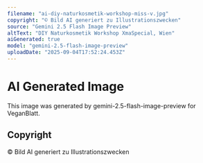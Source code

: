 ```yaml
---
filename: "ai-diy-naturkosmetik-workshop-miss-v.jpg"
copyright: "© Bild AI generiert zu Illustrationszwecken"
source: "Gemini 2.5 Flash Image Preview"
altText: "DIY Naturkosmetik Workshop XmaSpecial, Wien"
aiGenerated: true
model: "gemini-2.5-flash-image-preview"
uploadDate: "2025-09-04T17:52:24.453Z"
---
```


# AI Generated Image

This image was generated by gemini-2.5-flash-image-preview for VeganBlatt.

## Copyright
© Bild AI generiert zu Illustrationszwecken
